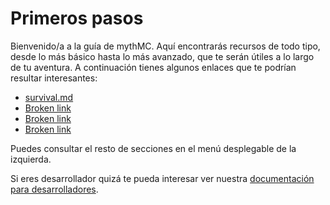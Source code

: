 # Primeros pasos

Bienvenido/a a la guía de mythMC. Aquí encontrarás recursos de todo tipo, desde lo más básico hasta lo más avanzado, que te serán útiles a lo largo de tu aventura. A continuación tienes algunos enlaces que te podrían resultar interesantes:

* [survival.md](modos-de-juego/survival.md "mention")
* [Broken link](broken-reference "mention")
* [Broken link](broken-reference "mention")
* [Broken link](broken-reference "mention")

Puedes consultar el resto de secciones en el menú desplegable de la izquierda.

Si eres desarrollador quizá te pueda interesar ver nuestra [documentación para desarrolladores](https://app.gitbook.com/o/bL2QhlzRE8Y04q1IL5Bc/s/dN9kKNdeG9wsaYlmP8R2/).

